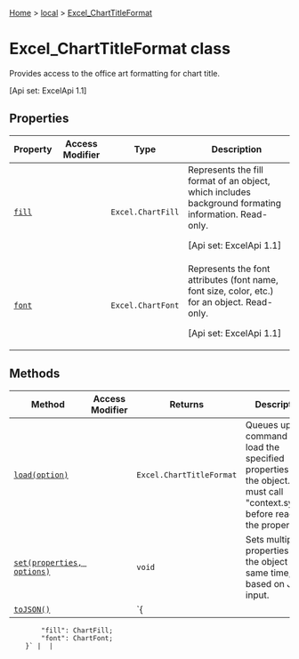 [Home](./index) &gt; [local](local.md) &gt; [Excel\_ChartTitleFormat](local.excel_charttitleformat.md)

# Excel\_ChartTitleFormat class

Provides access to the office art formatting for chart title. 

 \[Api set: ExcelApi 1.1\]

## Properties

|  Property | Access Modifier | Type | Description |
|  --- | --- | --- | --- |
|  [`fill`](local.excel_charttitleformat.fill.md) |  | `Excel.ChartFill` | Represents the fill format of an object, which includes background formating information. Read-only. <p/> \[Api set: ExcelApi 1.1\] |
|  [`font`](local.excel_charttitleformat.font.md) |  | `Excel.ChartFont` | Represents the font attributes (font name, font size, color, etc.) for an object. Read-only. <p/> \[Api set: ExcelApi 1.1\] |

## Methods

|  Method | Access Modifier | Returns | Description |
|  --- | --- | --- | --- |
|  [`load(option)`](local.excel_charttitleformat.load.md) |  | `Excel.ChartTitleFormat` | Queues up a command to load the specified properties of the object. You must call "context.sync()" before reading the properties. |
|  [`set(properties, options)`](local.excel_charttitleformat.set.md) |  | `void` | Sets multiple properties on the object at the same time, based on JSON input. |
|  [`toJSON()`](local.excel_charttitleformat.tojson.md) |  | `{
            "fill": ChartFill;
            "font": ChartFont;
        }` |  |


